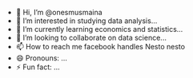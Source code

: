 - 👋 Hi, I’m @onesmusmaina
- 👀 I’m interested in studying data analysis...
- 🌱 I’m currently learning economics and statistics...
- 💞️ I’m looking to collaborate on data science...
- 📫 How to reach me facebook handles Nesto nesto
- 😄 Pronouns: ...
- ⚡ Fun fact: ...

<!---
onesmusmaina/onesmusmaina is a ✨ special ✨ repository because its `README.md` (this file) appears on your GitHub profile.
You can click the Preview link to take a look at your changes.
--->
